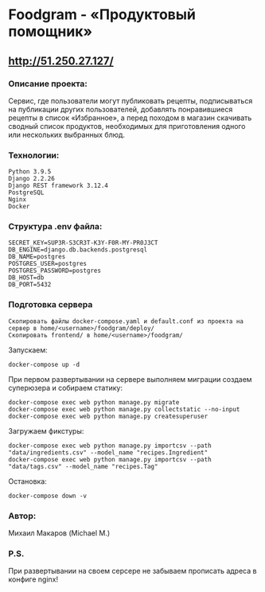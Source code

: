 # Foodgram - «Продуктовый помощник»

## http://51.250.27.127/

### Описание проекта:
Cервис, где пользователи могут публиковать рецепты, подписываться на публикации других пользователей, добавлять понравившиеся рецепты в список «Избранное», а перед походом в магазин скачивать сводный список продуктов, необходимых для приготовления одного или нескольких выбранных блюд.

### Технологии:
    Python 3.9.5
    Django 2.2.26
    Django REST framework 3.12.4
    PostgreSQL
    Nginx
    Docker

### Структура .env файла:
```
SECRET_KEY=SUP3R-S3CR3T-K3Y-F0R-MY-PR0J3CT
DB_ENGINE=django.db.backends.postgresql
DB_NAME=postgres
POSTGRES_USER=postgres
POSTGRES_PASSWORD=postgres
DB_HOST=db
DB_PORT=5432
```

### Подготовка сервера
```
Скопировать файлы docker-compose.yaml и default.conf из проекта на сервер в home/<username>/foodgram/deploy/
Скопировать frontend/ в home/<username>/foodgram/
```

Запускаем:
```
docker-compose up -d
```

При первом развертывании на сервере выполняем миграции cоздаем суперюзера и собираем статику:
```
docker-compose exec web python manage.py migrate
docker-compose exec web python manage.py collectstatic --no-input 
docker-compose exec web python manage.py createsuperuser
```

Загружаем фикстуры:
```
docker-compose exec web python manage.py importcsv --path "data/ingredients.csv" --model_name "recipes.Ingredient"
docker-compose exec web python manage.py importcsv --path "data/tags.csv" --model_name "recipes.Tag"
```

Остановка:

```
docker-compose down -v
```

### Автор:
Михаил Макаров (Michael M.)

### P.S.
При развертывании на своем серсере не забываем прописать адреса в конфиге nginx!